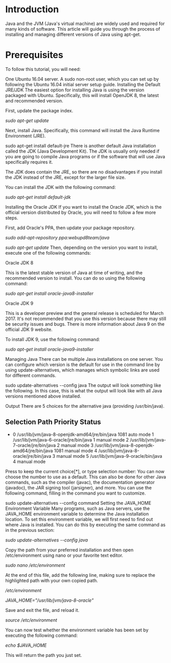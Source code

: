# Introduction

Java and the JVM (Java's virtual machine) are widely used and required for many kinds of software. This article will guide you through the process of installing and managing different versions of Java using apt-get.

# Prerequisites
To follow this tutorial, you will need:

One Ubuntu 16.04 server.
A sudo non-root user, which you can set up by following the Ubuntu 16.04 initial server setup guide.
Installing the Default JRE/JDK
The easiest option for installing Java is using the version packaged with Ubuntu. Specifically, this will install OpenJDK 8, the latest and recommended version.

First, update the package index.

*sudo apt-get update*

Next, install Java. Specifically, this command will install the Java Runtime Environment (JRE).

sudo apt-get install default-jre
There is another default Java installation called the JDK (Java Development Kit). The JDK is usually only needed if you are going to compile Java programs or if the software that will use Java specifically requires it.

The JDK does contain the JRE, so there are no disadvantages if you install the JDK instead of the JRE, except for the larger file size.

You can install the JDK with the following command:

*sudo apt-get install default-jdk*

Installing the Oracle JDK
If you want to install the Oracle JDK, which is the official version distributed by Oracle, you will need to follow a few more steps.

First, add Oracle's PPA, then update your package repository.

*sudo add-apt-repository ppa:webupd8team/java*

*sudo apt-get update*
Then, depending on the version you want to install, execute one of the following commands:

Oracle JDK 8

This is the latest stable version of Java at time of writing, and the recommended version to install. You can do so using the following command:

*sudo apt-get install oracle-java8-installer* 

Oracle JDK 9

This is a developer preview and the general release is scheduled for March 2017. It's not recommended that you use this version because there may still be security issues and bugs. There is more information about Java 9 on the official JDK 9 website.

To install JDK 9, use the following command:

*sudo apt-get install oracle-java9-installer*

Managing Java
There can be multiple Java installations on one server. You can configure which version is the default for use in the command line by using update-alternatives, which manages which symbolic links are used for different commands.

sudo update-alternatives --config java
The output will look something like the following. In this case, this is what the output will look like with all Java versions mentioned above installed.

Output
There are 5 choices for the alternative java (providing /usr/bin/java).

  Selection    Path                                            Priority   Status
------------------------------------------------------------
* 0            /usr/lib/jvm/java-8-openjdk-amd64/jre/bin/java   1081      auto mode
  1            /usr/lib/jvm/java-6-oracle/jre/bin/java          1         manual mode
  2            /usr/lib/jvm/java-7-oracle/jre/bin/java          2         manual mode
  3            /usr/lib/jvm/java-8-openjdk-amd64/jre/bin/java   1081      manual mode
  4            /usr/lib/jvm/java-8-oracle/jre/bin/java          3         manual mode
  5            /usr/lib/jvm/java-9-oracle/bin/java              4         manual mode

Press <enter> to keep the current choice[*], or type selection number:
You can now choose the number to use as a default. This can also be done for other Java commands, such as the compiler (javac), the documentation generator (javadoc), the JAR signing tool (jarsigner), and more. You can use the following command, filling in the command you want to customize.

sudo update-alternatives --config command
Setting the JAVA_HOME Environment Variable
Many programs, such as Java servers, use the JAVA_HOME environment variable to determine the Java installation location. To set this environment variable, we will first need to find out where Java is installed. You can do this by executing the same command as in the previous section:

*sudo update-alternatives --config java* 

Copy the path from your preferred installation and then open /etc/environment using nano or your favorite text editor.

*sudo nano /etc/environment* 

At the end of this file, add the following line, making sure to replace the highlighted path with your own copied path.

*/etc/environment*

*JAVA_HOME="/usr/lib/jvm/java-8-oracle"*

Save and exit the file, and reload it.

*source /etc/environment*

You can now test whether the environment variable has been set by executing the following command:

*echo $JAVA_HOME*

This will return the path you just set.